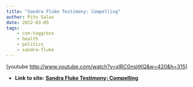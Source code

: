 ```yaml
---
title: "Sandra Fluke Testimony: Compelling"
author: Pito Salas
date: 2012-03-05
tags:
    - con-taggress
    - health
    - politics
    - sandra-fluke
---
```


[youtube http://www.youtube.com/watch?v=xlRC0nsjtKQ&w=420&h=315]


* **Link to site:** **[Sandra Fluke Testimony: Compelling](None)**
